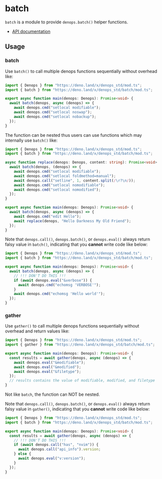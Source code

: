 # batch

`batch` is a module to provide `denops.batch()` helper functions.

- [API documentation](https://doc.deno.land/https/deno.land/x/denops_std/batch/mod.ts)

## Usage

### batch

Use `batch()` to call multiple denops functions sequentially without overhead
like:

```typescript
import { Denops } from "https://deno.land/x/denops_std/mod.ts";
import { batch } from "https://deno.land/x/denops_std/batch/mod.ts";

export async function main(denops: Denops): Promise<void> {
  await batch(denops, async (denops) => {
    await denops.cmd("setlocal modifiable");
    await denops.cmd("setlocal noswap");
    await denops.cmd("setlocal nobackup");
  });
}
```

The function can be nested thus users can use functions which may internally use
`batch()` like:

```typescript
import { Denops } from "https://deno.land/x/denops_std/mod.ts";
import { batch } from "https://deno.land/x/denops_std/batch/mod.ts";

async function replace(denops: Denops, content: string): Promise<void> {
  await batch(denops, (denops) => {
    await denops.cmd("setlocal modifiable");
    await denops.cmd("setlocal foldmethod=manual");
    await denops.call("setline", 1, content.split(/\r?\n/));
    await denops.cmd("setlocal nomodifiable");
    await denops.cmd("setlocal nomodified");
  });
}

export async function main(denops: Denops): Promise<void> {
  await batch(denops, async (denops) => {
    await denops.cmd("edit Hello");
    await replace(denops, "Hello Darkness My Old Friend");
  });
}
```

Note that `denops.call()`, `denops.batch()`, or `denops.eval()` always return
falsy value in `batch()`, indicating that you **cannot** write code like below:

```typescript
import { Denops } from "https://deno.land/x/denops_std/mod.ts";
import { batch } from "https://deno.land/x/denops_std/batch/mod.ts";

export async function main(denops: Denops): Promise<void> {
  await batch(denops, async (denops) => {
    // !!! DON'T DO THIS !!!
    if (await denops.eval("&verbose")) {
      await denops.cmd("echomsg 'VERBOSE'");
    }
    await denops.cmd("echomsg 'Hello world'");
  });
}
```

### gather

Use `gather()` to call multiple denops functions sequentially without overhead
and return values like:

```typescript
import { Denops } from "https://deno.land/x/denops_std/mod.ts";
import { gather } from "https://deno.land/x/denops_std/batch/mod.ts";

export async function main(denops: Denops): Promise<void> {
  const results = await gather(denops, async (denops) => {
    await denops.eval("&modifiable");
    await denops.eval("&modified");
    await denops.eval("&filetype");
  });
  // results contains the value of modifiable, modified, and filetype
}
```

Not like `batch`, the function can NOT be nested.

Note that `denops.call()`, `denops.batch()`, or `denops.eval()` always return
falsy value in `gather()`, indicating that you **cannot** write code like below:

```typescript
import { Denops } from "https://deno.land/x/denops_std/mod.ts";
import { batch } from "https://deno.land/x/denops_std/batch/mod.ts";

export async function main(denops: Denops): Promise<void> {
  const results = await gather(denops, async (denops) => {
    // !!! DON'T DO THIS !!!
    if (await denops.call("has", "nvim")) {
      await denops.call("api_info").version;
    } else {
      await denops.eval("v:version");
    }
  });
}
```
